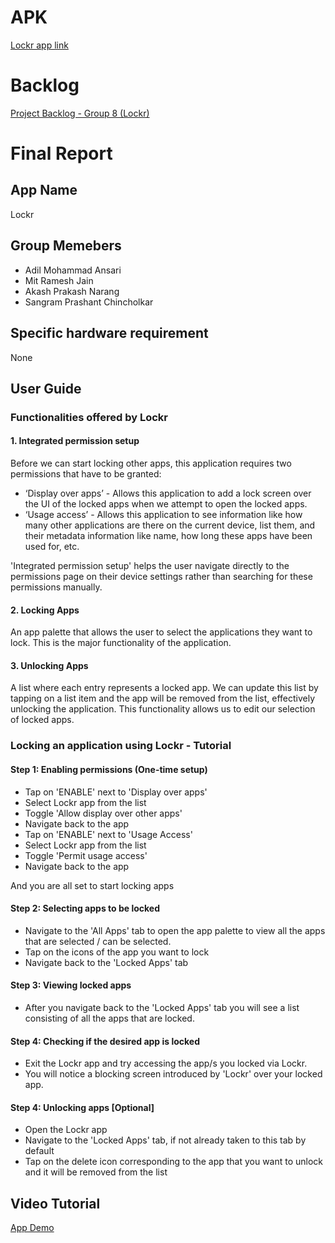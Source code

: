 # APK
[Lockr app link](https://drive.google.com/drive/folders/1omKmLpCH0TgD6riMiFxV-k_lerwy1hw1?usp=sharing) 
# Backlog
[Project Backlog - Group 8 (Lockr)](https://docs.google.com/spreadsheets/d/1uKmcVI13QiJKWTHxRg4Wu9PKj8S9hbbaN7Hqq51mJSw/edit?usp=sharing)
# Final Report
## App Name
Lockr

## Group Memebers
- Adil Mohammad Ansari
- Mit Ramesh Jain
- Akash Prakash Narang
- Sangram Prashant Chincholkar

## Specific hardware requirement
None

## User Guide
### Functionalities offered by Lockr
#### 1. Integrated permission setup
Before we can start locking other apps, this application requires two permissions that have to be granted:
- ‘Display over apps’ - Allows this application to add a lock screen over the UI of the locked apps when we attempt to open the locked apps.
- ‘Usage access’ - Allows this application to see information like how many other applications are there on the current device, list them, and their metadata information like name, how long these apps have been used for, etc. 

'Integrated permission setup' helps the user navigate directly to the permissions page on their device settings rather than searching for these permissions manually.

#### 2. Locking Apps
An app palette that allows the user to select the applications they want to lock. This is the major functionality of the application.

#### 3. Unlocking Apps
A list where each entry represents a locked app. We can update this list by tapping on a list item and the app will be removed from the list, effectively unlocking the application. This functionality allows us to edit our selection of locked apps. 

### Locking an application using Lockr - Tutorial
#### Step 1: Enabling permissions (One-time setup)
- Tap on 'ENABLE' next to 'Display over apps'
- Select Lockr app from the list
- Toggle 'Allow display over other apps'
- Navigate back to the app
- Tap on 'ENABLE' next to 'Usage Access'
- Select Lockr app from the list
- Toggle 'Permit usage access'
- Navigate back to the app

And you are all set to start locking apps

#### Step 2: Selecting apps to be locked
- Navigate to the 'All Apps' tab to open the app palette to view all the apps that are selected / can be selected.
- Tap on the icons of the app you want to lock
- Navigate back to the 'Locked Apps' tab

#### Step 3: Viewing locked apps
- After you navigate back to the 'Locked Apps' tab you will see a list consisting of all the apps that are locked.

#### Step 4: Checking if the desired app is locked
- Exit the Lockr app and try accessing the app/s you locked via Lockr.
- You will notice a blocking screen introduced by 'Lockr' over your locked app. 

#### Step 4: Unlocking apps [Optional]
- Open the Lockr app
- Navigate to the 'Locked Apps' tab, if not already taken to this tab by default
- Tap on the delete icon corresponding to the app that you want to unlock and it will be removed from the list

## Video Tutorial
[App Demo](https://drive.google.com/drive/folders/1omKmLpCH0TgD6riMiFxV-k_lerwy1hw1?usp=sharing)
